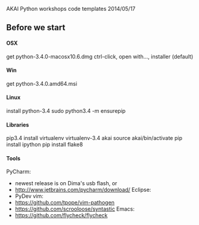 AKAI Python workshops code templates 2014/05/17

## Before we start

#### OSX
get python-3.4.0-macosx10.6.dmg
ctrl-click, open with..., installer (default)

#### Win
get python-3.4.0.amd64.msi

#### Linux
install python-3.4
sudo python3.4 -m ensurepip

#### Libraries
pip3.4 install virtualenv
virtualenv-3.4 akai
source akai/bin/activate
pip install ipython
pip install flake8

#### Tools
PyCharm:
* newest release is on Dima's usb flash, or
* http://www.jetbrains.com/pycharm/download/
Eclipse:
* PyDev
vim:
* https://github.com/tpope/vim-pathogen 
* https://github.com/scrooloose/syntastic
Emacs:
* https://github.com/flycheck/flycheck

